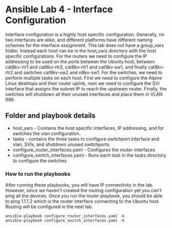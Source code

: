 # Ansible Lab 4 - Interface Configuration

Interface configuration is a highly host specific configuration.  Generally, no two interfaces are alike, and different platforms have different naming schemes for the interface assignment.  This lab does not have a group_vars folder.  Instead each host can be in the host_vars directory with the host specific configurations.  For the routers we need to configure the IP addressing to be used on the ports between the Ubuntu host, between cat8kv-rtr1 and cat8kv-rtr2, cat8kv-rtr1 and cat9kv-sw1, and finally cat8kv-rtr2 and switches cat9kv-sw2 and n9kv-sw1.  For the switches, we need to perform multiple tasks on each host.  First we need to configure the Alpine Linux desktops and their router uplink, next we need to configure the SVI interface that assigns the subnet IP to reach the upstream router. Finally, the switches will shutdown all their unused interfaces and place them in VLAN 999.

## Folder and playbook details

* host_vars - Contains the host specific interfaces, IP addressing, and for switches the vlan configuration.
* tasks - contains the three tasks to configure switchport interface and vlan, SVIs, and shutdown unused switchports.
* configure_router_interfaces.yaml - Configures the router interfaces
* configure_switch_interfaces.yaml - Runs each task in the tasks directory to configure the switches

### How to run the playbooks

After running these playbooks, you will have IP connectivity in the lab.  However, since we haven't created the routing configuration yet you can't ping all the devices.  Once you run the router playbook, you should be able to ping 1.1.1.2 which is the router interface connecting to the Ubuntu host.  Routing will be configured in the next lab.

```
ansible-playbook configure_router_interfaces.yaml -k
ansible-playbook configure_switch_interfaces.yaml -k
```